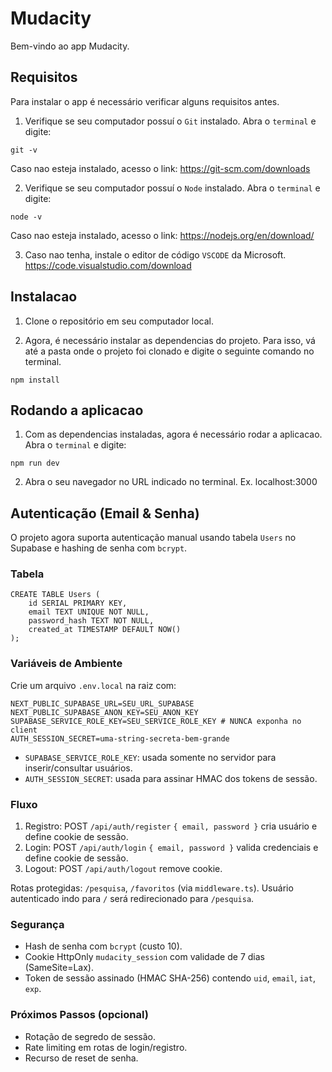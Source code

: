 # Mudacity
Bem-vindo ao app Mudacity.

## Requisitos

Para instalar o app é necessário verificar alguns requisitos antes.

01. Verifique se seu computador possuí o `Git` instalado.
Abra o `terminal` e digite:
```
git -v
```

Caso nao esteja instalado, acesso o link: https://git-scm.com/downloads

02. Verifique se seu computador possuí o `Node` instalado.
Abra o `terminal` e digite:
```
node -v
```

Caso nao esteja instalado, acesso o link: https://nodejs.org/en/download/

03. Caso nao tenha, instale o editor de código `VSCODE` da Microsoft. https://code.visualstudio.com/download


## Instalacao

01. Clone o repositório em seu computador local.

02. Agora, é necessário instalar as dependencias do projeto. Para isso, vá até a pasta onde o projeto foi clonado e digite o seguinte comando no terminal.
```
npm install
```

## Rodando a aplicacao

01. Com as dependencias instaladas, agora é necessário rodar a aplicacao.
Abra o `terminal` e digite:
```
npm run dev
```

02. Abra o seu navegador no URL indicado no terminal. Ex. localhost:3000

## Autenticação (Email & Senha)

O projeto agora suporta autenticação manual usando tabela `Users` no Supabase e hashing de senha com `bcrypt`.

### Tabela
```
CREATE TABLE Users (
	id SERIAL PRIMARY KEY,
	email TEXT UNIQUE NOT NULL,
	password_hash TEXT NOT NULL,
	created_at TIMESTAMP DEFAULT NOW()
);
```

### Variáveis de Ambiente
Crie um arquivo `.env.local` na raiz com:
```
NEXT_PUBLIC_SUPABASE_URL=SEU_URL_SUPABASE
NEXT_PUBLIC_SUPABASE_ANON_KEY=SEU_ANON_KEY
SUPABASE_SERVICE_ROLE_KEY=SEU_SERVICE_ROLE_KEY # NUNCA exponha no client
AUTH_SESSION_SECRET=uma-string-secreta-bem-grande
```

- `SUPABASE_SERVICE_ROLE_KEY`: usada somente no servidor para inserir/consultar usuários.
- `AUTH_SESSION_SECRET`: usada para assinar HMAC dos tokens de sessão.

### Fluxo
1. Registro: POST `/api/auth/register` `{ email, password }` cria usuário e define cookie de sessão.
2. Login: POST `/api/auth/login` `{ email, password }` valida credenciais e define cookie de sessão.
3. Logout: POST `/api/auth/logout` remove cookie.

Rotas protegidas: `/pesquisa`, `/favoritos` (via `middleware.ts`). Usuário autenticado indo para `/` será redirecionado para `/pesquisa`.

### Segurança
- Hash de senha com `bcrypt` (custo 10).
- Cookie HttpOnly `mudacity_session` com validade de 7 dias (SameSite=Lax).
- Token de sessão assinado (HMAC SHA-256) contendo `uid`, `email`, `iat`, `exp`.

### Próximos Passos (opcional)
- Rotação de segredo de sessão.
- Rate limiting em rotas de login/registro.
- Recurso de reset de senha.